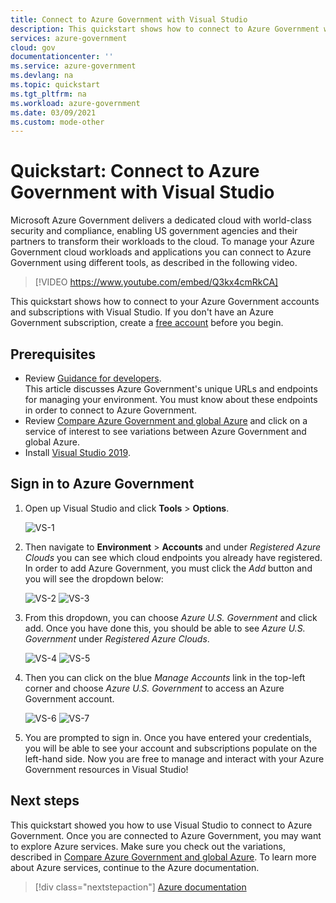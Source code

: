 ```yaml
---
title: Connect to Azure Government with Visual Studio
description: This quickstart shows how to connect to Azure Government with Visual Studio
services: azure-government
cloud: gov
documentationcenter: ''
ms.service: azure-government
ms.devlang: na
ms.topic: quickstart
ms.tgt_pltfrm: na
ms.workload: azure-government
ms.date: 03/09/2021
ms.custom: mode-other
---
```


# Quickstart: Connect to Azure Government with Visual Studio

Microsoft Azure Government delivers a dedicated cloud with world-class security and compliance, enabling US government agencies and their partners to transform their workloads to the cloud. To manage your Azure Government cloud workloads and applications you can connect to Azure Government using different tools, as described in the following video.  

> [!VIDEO https://www.youtube.com/embed/Q3kx4cmRkCA]

This quickstart shows how to connect to your Azure Government accounts and subscriptions with Visual Studio. If you don't have an Azure Government subscription, create a [free account](https://azure.microsoft.com/global-infrastructure/government/request/) before you begin.

## Prerequisites

- Review [Guidance for developers](./documentation-government-developer-guide.md).<br/> This article discusses Azure Government's unique URLs and endpoints for managing your environment. You must know about these endpoints in order to connect to Azure Government. 
- Review [Compare Azure Government and global Azure](./compare-azure-government-global-azure.md) and click on a service of interest to see variations between Azure Government and global Azure.
- Install <a href="https://www.visualstudio.com/downloads/" target="_blank">Visual Studio 2019</a>.

## Sign in to Azure Government

1. Open up Visual Studio and click **Tools** > **Options**. 

   ![VS-1](./media/connect-to-vs-1.png)

2. Then navigate to **Environment** > **Accounts** and under *Registered Azure Clouds* you can see which cloud endpoints you already have registered. In order to add Azure Government, you must click the *Add* button and you will see the dropdown below:

   ![VS-2](./media/connect-to-vs-2.png)
   ![VS-3](./media/connect-to-vs-3.png)

3. From this dropdown, you can choose *Azure U.S. Government* and click add. Once you have done this, you should be able to see *Azure U.S. Government* under *Registered Azure Clouds*. 

   ![VS-4](./media/connect-to-vs-4.png)
   ![VS-5](./media/connect-to-vs-5.png)

4. Then you can click on the blue *Manage Accounts* link in the top-left corner and choose *Azure U.S. Government* to access an Azure Government account. 

   ![VS-6](./media/connect-to-vs-6.png)
   ![VS-7](./media/connect-to-vs-7.png)

5. You are prompted to sign in. Once you have entered your credentials, you will be able to see your account and subscriptions populate on the left-hand side. Now you are free to manage and interact with your Azure Government resources in Visual Studio!

## Next steps

This quickstart showed you how to use Visual Studio to connect to Azure Government. Once you are connected to Azure Government, you may want to explore Azure services. Make sure you check out the variations, described in [Compare Azure Government and global Azure](./compare-azure-government-global-azure.md). To learn more about Azure services, continue to the Azure documentation.

> [!div class="nextstepaction"]
> [Azure documentation](../index.yml)
